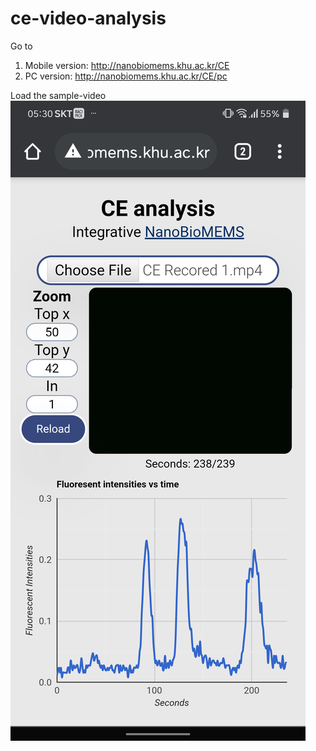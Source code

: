 # ce-video-analysis
Go to
  1. Mobile version: http://nanobiomems.khu.ac.kr/CE
  2. PC version: http://nanobiomems.khu.ac.kr/CE/pc

Load the sample-video
![Screenshot](/screenshot.png)
